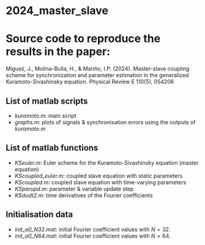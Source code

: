 # 2024_master_slave
# Source code to reproduce the results in the paper:
Mí­guez, J., Molina-Bulla, H., & Mariño, I.P. (2024). Master-slave coupling scheme for synchronization and parameter estimation in the generalized Kuramoto-Sivashinsky equation. Physical Review E 110(5), 054206


## List of matlab scripts
- *kuramoto.m*: main script
- *graphs.m*: plots of signals & synchronisation errors using the outputs of *kuramoto.m*

## List of matlab functions
- *KSeuler.m*: Euler scheme for the Kuramoto-Sivashinsky equation (master equation)
- *KScoupled_euler.m*: coupled slave equation with static parameters
-  *KScoupled.m*: coupled slave equation with time-varying parameters
- *KSparupd.m*: parameter & variable update step
- *KSdudt2.m*: time derivatives of the Fourier coefficients

## Initialisation data

- *init_a0_N32.mat*: initial Fourier coefficient values with $N=32$.
- *init_a0_N64.mat*: initial Fourier coefficient values with $N=64$.
